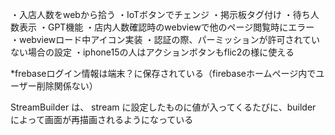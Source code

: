 ・入店人数をwebから拾う
・IoTボタンでチェンジ
・掲示板タグ付け
・待ち人数表示
・GPT機能
・店内人数確認時のwebviewで他のページ閲覧時にエラー
・webviewロード中アイコン実装
・認証の際、パーミッションが許可されていない場合の設定
・iphone15の人はアクションボタンもflic2の様に使える

*frebaseログイン情報は端末？に保存されている（firebaseホームページ内でユーザー削除関係ない）

StreamBuilder は、 stream に設定したものに値が入ってくるたびに、builder によって画面が再描画されるようになっている